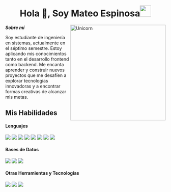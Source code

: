 <h1 align="center"><b>Hola 👋, Soy Mateo Espinosa</b><img src="https://media.giphy.com/media/hvRJCLFzcasrR4ia7z/giphy.gif" width="35"></h1>  
<!--  -->
<img align="right" width=300px alt="Unicorn" src="https://c.tenor.com/GN73MKBawZYAAAAi/busy-cute.gif" />  

***Sobre mí***  

Soy estudiante de ingeniería en sistemas, actualmente en el séptimo semestre. Estoy aplicando mis conocimientos tanto en el desarrollo frontend como backend. Me encanta aprender y construir nuevos proyectos que me desafíen a explorar tecnologías innovadoras y a encontrar formas creativas de alcanzar mis metas.   


## Mis Habilidades  

<h4> Lenguajes </h4>  
<span>  
  <img src="https://img.shields.io/badge/HTML5-E34F26?style=for-the-badge&logo=html5&logoColor=white">  
  <img src="https://img.shields.io/badge/CSS3-1572B6?style=for-the-badge&logo=css3&logoColor=white">  
  <img src="https://img.shields.io/badge/JavaScript-F7DF1E?style=for-the-badge&logo=javascript&logoColor=black">  
  <img src="https://img.shields.io/badge/java-%23ED8B00.svg?style=for-the-badge&logo=openjdk&logoColor=white">  
  <img src="https://img.shields.io/badge/Python-3670A0?style=for-the-badge&logo=python&logoColor=ffdd54">  
  <img src="https://img.shields.io/badge/node.js-6DA55F?style=for-the-badge&logo=node.js&logoColor=white">  
  <img src="https://img.shields.io/badge/express.js-%23404d59.svg?style=for-the-badge&logo=express&logoColor=%2361DAFB">  
  <img src="https://img.shields.io/badge/android%20studio-346ac1?style=for-the-badge&logo=android%20studio&logoColor=white">  

</span>  

<h4> Bases de Datos </h4>
<span>
  <img src="https://img.shields.io/badge/MySQL-4479A1?style=for-the-badge&logo=mysql&logoColor=white">
  <img src="https://img.shields.io/badge/MongoDB-%2347A248.svg?style=for-the-badge&logo=mongodb&logoColor=white">
  <img src="https://img.shields.io/badge/firebase-a08021?style=for-the-badge&logo=firebase&logoColor=ffcd34">
</span>
<p>

<h4> Otras Herramientas y Tecnologías </h4>  
<span>  
  <img src="https://img.shields.io/badge/github%20actions-%232671E5.svg?style=for-the-badge&logo=githubactions&logoColor=white">  
  <img src="https://img.shields.io/badge/Docker-%230db7ed.svg?style=for-the-badge&logo=docker&logoColor=white">  
  <img src="https://img.shields.io/badge/AWS-%23FF9900.svg?style=for-the-badge&logo=amazon-aws&logoColor=white">  
</span>  
